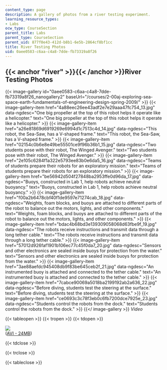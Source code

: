 ```yaml
---
content_type: page
description: A gallery of photos from a river testing experiment.
learning_resource_types:
- Labs
ocw_type: CourseSection
parent_title: Labs
parent_type: CourseSection
parent_uid: 877f0e43-412d-b8b1-6e5b-2864cf8bf1cc
title: River Testing Photos
uid: 0aee0583-c6aa-c4a8-7dde-fb73319a8f26
---
```


{{< anchor "river" >}}{{< /anchor >}}River Testing Photos
---------------------------------------------------------
{{< image-gallery id="0aee0583-c6aa-c4a8-7dde-fb73319a8f26_nanogallery2" baseUrl="/courses/2-00aj-exploring-sea-space-earth-fundamentals-of-engineering-design-spring-2009/" >}}
{{< image-gallery-item href="4a88eec26ee43adf2e7e29aaa47fc754_13.jpg" data-ngdesc="One big propeller at the top of this robot helps it operate like a helicopter." text="One big propeller at the top of this robot helps it operate like a helicopter." >}}
{{< image-gallery-item href="a26e81869d6919269e6994d1c7513c4d_14.jpg" data-ngdesc="This robot, the Sea-Saw, has a V-shaped frame." text="This robot, the Sea-Saw, has a V-shaped frame." >}}
{{< image-gallery-item href="02154c0b6e8e49be55501ce9f96b36b1_15.jpg" data-ngdesc="Two students pose with their robot, The Winged Avenger." text="Two students pose with their robot, The Winged Avenger." >}}
{{< image-gallery-item href="2e105c6284f1a322e5793ee83b0e6da5_16.jpg" data-ngdesc="Teams of students prepare their robots for an exploratory mission." text="Teams of students prepare their robots for an exploratory mission." >}}
{{< image-gallery-item href="be56942d504f27848ba2953ffe0d96da_17.jpg" data-ngdesc="Buoys, constructed in Lab 1, help robots achieve neutral buoyancy." text="Buoys, constructed in Lab 1, help robots achieve neutral buoyancy." >}}
{{< image-gallery-item href="f00a2b6478cbf40f1de9597e71274cab_18.jpg" data-ngdesc="Weights, foam blocks, and buoys are attached to different parts of the robot to balance out the motors, lights, and other components." text="Weights, foam blocks, and buoys are attached to different parts of the robot to balance out the motors, lights, and other components." >}}
{{< image-gallery-item href="bdac4b68bd3e139309058068d63fbe9f_19.jpg" data-ngdesc="The robots receive instructions and transmit data through a long tether cable." text="The robots receive instructions and transmit data through a long tether cable." >}}
{{< image-gallery-item href="57012d926faf1901b106ec77c45f0da7_20.jpg" data-ngdesc="Sensors and other electronics are sealed inside buoys for protection from the water." text="Sensors and other electronics are sealed inside buoys for protection from the water." >}}
{{< image-gallery-item href="3ae88aefdc945408db9f83be645ceb2f_21.jpg" data-ngdesc="An instrumented buoy is attached and connected to the tether cable." text="An instrumented buoy is attached and connected to the tether cable." >}}
{{< image-gallery-item href="7cabce90069a5018ba2199192ab2a636_22.jpg" data-ngdesc="Before diving, students test the steering at the surface." text="Before diving, students test the steering at the surface." >}}
{{< image-gallery-item href="ce0693c3c78f3eb0c6fb7200dce7925e_23.jpg" data-ngdesc="Students control the robots from the dock." text="Students control the robots from the dock." >}}
{{</ image-gallery >}}
_Video_

{{< tableopen >}}
{{< tropen >}}
{{< tdopen >}}


[![](http://ocw.mit.edu/ans7870/2/2.00AJ/s09/labs/thumbnails/river.jpg)](/ans7870/2/2.00AJ/s09/labs/river.avi)  
([AVI - 24MB](/ans7870/2/2.00AJ/s09/labs/river.avi))


{{< tdclose >}}

{{< trclose >}}

{{< tableclose >}}